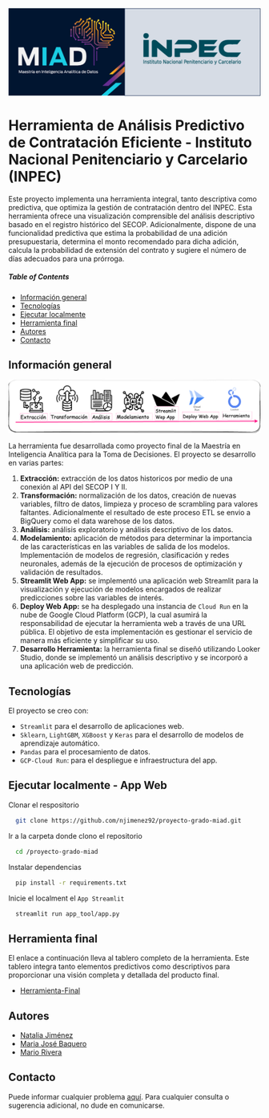 ![](img/logo_readme.png)

# Herramienta de Análisis Predictivo de Contratación Eficiente - Instituto Nacional Penitenciario y Carcelario (INPEC)


Este proyecto implementa una herramienta integral, tanto descriptiva como predictiva, que optimiza la gestión de contratación dentro del INPEC. Esta herramienta ofrece una visualización comprensible del análisis descriptivo basado en el registro histórico del SECOP. Adicionalmente, dispone de una funcionalidad predictiva que estima la probabilidad de una adición presupuestaria, determina el monto recomendado para dicha adición, calcula la probabilidad de extensión del contrato y sugiere el número de días adecuados para una prórroga.

##### Table of Contents  
- [Información general](#informacion_general)  
- [Tecnologías](#tecnologias) 
- [Ejecutar localmente](#ejecutarlocal)  
- [Herramienta final ](#herramienta) 
- [Autores](#autores) 
- [Contacto](#contacto)
   
## Información general
![](img/workflow.png)

La herramienta fue desarrollada como proyecto final de la Maestría en Inteligencia Analítica para la Toma de Decisiones. El proyecto se desarrollo en varias partes: 

1. **Extracción:** extracción de los datos historicos por medio de una conexión al API del SECOP I Y II.
2. **Transformación:** normalización de los datos, creación de nuevas variables, filtro de datos, limpieza y proceso de scrambling para valores faltantes. Adicionalmente el resultado de este proceso ETL se envio a BigQuery como el data warehose de los datos.
3. **Análisis:** análisis exploratorio y  análisis descriptivo de los datos.
4. **Modelamiento:** aplicación de métodos para determinar la importancia de las características en las variables de salida de los modelos. Implementación de modelos de regresión, clasificación y redes neuronales, además de la ejecución de procesos de optimización y validación de resultados.
5. **Streamlit Web App:** se implementó una aplicación web Streamlit para la visualización y ejecución de modelos encargados de realizar predicciones sobre las variables de interés.
6. **Deploy Web App:** se ha desplegado una instancia de ``Cloud Run`` en la nube de Google Cloud Platform (GCP), la cual asumirá la responsabilidad de ejecutar la herramienta web a través de una URL pública. El objetivo de esta implementación es gestionar el servicio de manera más eficiente y simplificar su uso.
7. **Desarrollo Herramienta:** la herramienta final se diseñó utilizando Looker Studio, donde se implementó un análisis descriptivo y se incorporó a una aplicación web de predicción.

## Tecnologías
El proyecto se creo con:

* `Streamlit` para el desarrollo de aplicaciones web.
* `Sklearn`, `LightGBM`, `XGBoost` y `Keras` para el desarrollo de modelos de aprendizaje automático.
* `Pandas` para el procesamiento de datos.
* ``GCP-Cloud Run``: para el despliegue e infraestructura del app.

## Ejecutar localmente - App Web
Clonar el respositorio

```bash
  git clone https://github.com/njimenez92/proyecto-grado-miad.git
```

Ir a la carpeta donde clono el repositorio

```bash
  cd /proyecto-grado-miad
```

Instalar dependencias

```bash
  pip install -r requirements.txt
```

Inicie el localment el `App Streamlit`

```bash
  streamlit run app_tool/app.py
```

## Herramienta final 
El enlace a continuación lleva al tablero completo de la herramienta. Este tablero integra tanto elementos predictivos como descriptivos para proporcionar una visión completa y detallada del producto final.

- [Herramienta-Final](https://lookerstudio.google.com/u/0/reporting/bcc04777-e44e-47cb-95fa-492c884c6b4a/page/4HOOD)

## Autores
- [Natalia Jiménez](https://github.com/njimenez92)
- [Maria José Baquero](https://github.com/majobaqueroj26)
- [Mario Rivera](https://github.com/marioriveravargas)
## Contacto
Puede informar cualquier problema [aquí](https://github.com/njimenez92/proyecto-grado-miad/issues). Para cualquier consulta o sugerencia adicional, no dude en comunicarse.

